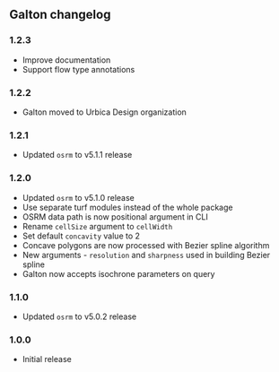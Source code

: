 ## Galton changelog

### 1.2.3

 - Improve documentation
 - Support flow type annotations

### 1.2.2

 - Galton moved to Urbica Design organization

### 1.2.1

 - Updated `osrm` to v5.1.1 release

### 1.2.0

 - Updated `osrm` to v5.1.0 release
 - Use separate turf modules instead of the whole package
 - OSRM data path is now positional argument in CLI
 - Rename `cellSize` argument to `cellWidth`
 - Set default `concavity` value to 2
 - Concave polygons are now processed with Bezier spline algorithm
 - New arguments - `resolution` and `sharpness` used in building Bezier spline
 - Galton now accepts isochrone parameters on query

### 1.1.0

 - Updated `osrm` to v5.0.2 release

### 1.0.0

 - Initial release